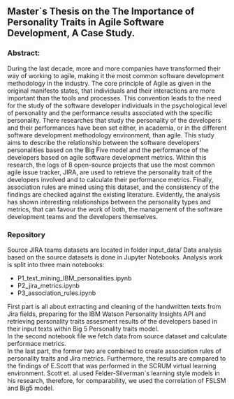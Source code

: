 <h2> Master`s Thesis on the The Importance of Personality Traits in Agile Software Development, A Case Study. </h2> 
<h3>Abstract:</h3>
During the last decade, more and more companies have transformed their way of working to agile, making it the most common software development methodology in the industry. The core principle of Agile as given in the original manifesto states, that individuals and their interactions are more important than the tools and processes. This convention leads to the need for the study of the software developer individuals in the psychological level of personality and the performance results associated with the specific personality. There researches that study the personality of the developers and their performances have been set either, in academia, or in the different software development methodology environment, than agile. This study aims to describe the relationship between the software developers’ personalities based on the Big Five model and the performance of the developers based on agile software development metrics. Within this research, the logs of 8 open-source projects that use the most common agile issue tracker, JIRA, are used to retrieve the personality trait of the developers involved and to calculate their performance metrics. Finally, association rules are mined using this dataset, and the consistency of the findings are checked against the existing literature. Evidently, the analysis has shown interesting relationships between the personality types and metrics, that can favour the work of both, the management of the software development teams and the developers themselves.

<h3>Repository</h3>

Source JIRA teams datasets are located in folder input_data/
Data analysis based on the source datasets is done in Jupyter Notebooks. Analysis work is split into three main notebooks:<ul>
    <li>P1_text_mining_IBM_personalities.ipynb</li>
    <li>P2_jira_metrics.ipynb</li>
    <li>P3_association_rules.ipynb</li></ul>
First part is all about extracting and cleaning of the handwritten texts from Jira fields, preparing for the IBM Watson Personality Insights API and retrieving personality traits assesment results of the developers based in their input texts within Big 5 Personality traits model.<br/>
In the second notebook file we fetch data from source dataset and calculate performace metrics.<br/>
In the last part, the former two are combined to create association rules of personality traits and Jira metrics. Furthermore, the results are compared to the findings of E.Scott that was performed in the SCRUM virtual learning environment. Scott et. al used Felder-Silverman`s learning style models in his research, therefore, for comparability, we used the correlation of FSLSM and Big5 model.
